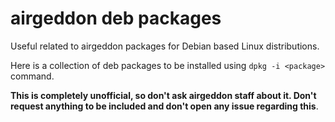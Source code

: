 # airgeddon deb packages

Useful related to airgeddon packages for Debian based Linux distributions.

Here is a collection of deb packages to be installed using `dpkg -i <package>` command.

__This is completely unofficial, so don't ask airgeddon staff about it. Don't request anything to be included and don't open any issue regarding this__.
